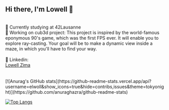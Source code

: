 ## Hi there, I'm Lowell 👋
<br />
🌱  Currently studying at 42Lausanne <br>
🧠  Working on cub3d project: This project is inspired by the world-famous eponymous 90's game, which was the first FPS ever. It will enable you to explore ray-casting. Your goal will be to make a dynamic view inside a maze, in which you'll have to find your way.
<br />
<br />
📨 Linkedin: <div class="badge-base LI-profile-badge" data-locale="fr_FR" data-size="medium" data-theme="dark" data-type="VERTICAL" data-vanity="lowell-zima-8a38a5156" data-version="v1"><a class="badge-base__link LI-simple-link" href="https://ch.linkedin.com/in/lowell-zima-8a38a5156?trk=profile-badge">Lowell Zima</a></div>

<br />
<br />
[![Anurag's GitHub stats](https://github-readme-stats.vercel.app/api?username=elwoll&show_icons=true&hide=contribs,issues&theme=tokyonight)](https://github.com/anuraghazra/github-readme-stats)


[![Top Langs](https://github-readme-stats.vercel.app/api/top-langs/?username=lulutalu&layout=compact&theme=tokyonight)](https://github.com/anuraghazra/github-readme-stats)
<br />
